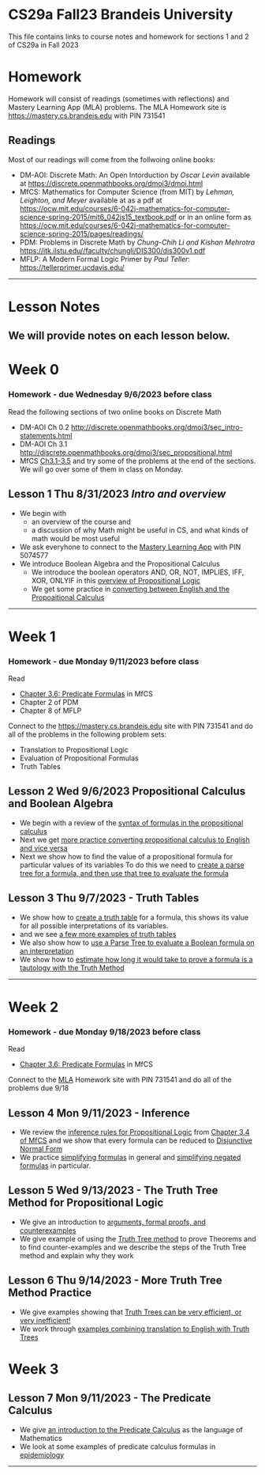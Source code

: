# CS29a Fall23 Brandeis University
This file contains links to course notes and homework for sections 1 and 2 of CS29a in Fall 2023

# Homework
Homework will consist of readings (sometimes with reflections) and Mastery Learning App (MLA) problems.
The MLA Homework site is https://mastery.cs.brandeis.edu  with PIN 731541

## Readings
Most of our readings will come from the follwoing online books:
* DM-AOI: Discrete Math: An Open Intorduction by _Oscar Levin_
  available at https://discrete.openmathbooks.org/dmoi3/dmoi.html
* MfCS: Mathematics for Computer Science (from MIT) by _Lehman, Leighton, and Meyer_
  available at as a pdf at https://ocw.mit.edu/courses/6-042j-mathematics-for-computer-science-spring-2015/mit6_042js15_textbook.pdf
  or in an online form as https://ocw.mit.edu/courses/6-042j-mathematics-for-computer-science-spring-2015/pages/readings/
* PDM: Problems in Discrete Math by _Chung-Chih Li and Kishan Mehrotra_
  https://itk.ilstu.edu//faculty/chungli/DIS300/dis300v1.pdf
* MFLP: A Modern Formal Logic Primer by _Paul Teller_:
  https://tellerprimer.ucdavis.edu/

---

# Lesson Notes
We will provide notes on each lesson below.
---
# Week 0

### Homework - due Wednesday 9/6/2023 before class
Read the following sections of two online books on Discrete Math
* DM-AOI Ch 0.2 http://discrete.openmathbooks.org/dmoi3/sec_intro-statements.html
* DM-AOI Ch 3.1 http://discrete.openmathbooks.org/dmoi3/sec_propositional.html
* MfCS [Ch3.1-3.5](https://ocw.mit.edu/courses/6-042j-mathematics-for-computer-science-spring-2015/resources/mit6_042js15_session4/)
and try some of the problems at the end of the sections. We will go over some of them in class on Monday.

## Lesson 1 Thu 8/31/2023  _Intro and overview_
* We begin with
  - an overview of the course and
  - a discussion of why Math might be useful in CS, and what kinds of math would be most useful
* We ask everyhone to connect to the [Mastery Learning App](https://mastery.cs.brandeis.edu) with PIN 5074577
* We introduce Boolean Algebra and the Propositional Calculus  
  - We introduce the boolean operators AND, OR, NOT, IMPLIES, IFF, XOR, ONLYIF in this
    [overview of Propositional Logic](https://github.com/tjhickey724/discrete_math/blob/main/notes/propositional_calculus/overview.md)
  - We get some practice in [converting between English and the Propoaitional Calculus](https://github.com/tjhickey724/discrete_math/blob/main/notes/propositional_calculus/PropCalTranslation.md)
---
# Week 1

### Homework - due Monday 9/11/2023 before class
Read 
* [Chapter 3.6: Predicate Formulas](https://ocw.mit.edu/courses/6-042j-mathematics-for-computer-science-spring-2015/resources/mit6_042js15_session5/) in MfCS
* Chapter 2 of PDM
* Chapter 8 of MFLP
  
Connect to the https://mastery.cs.brandeis.edu site with PIN 731541 and do all of the problems in the following problem sets:
* Translation to Propositional Logic
* Evaluation of Propositional Formulas
* Truth Tables

## Lesson 2 Wed 9/6/2023 __Propositional Calculus and Boolean Algebra__
* We begin with a review of the [syntax of formulas in the propositional calculus]( https://github.com/tjhickey724/discrete_math/blob/main/notes/propositional_calculus/overview.md)
* Next we get [more practice converting propositional calculus to English and vice versa](https://github.com/tjhickey724/discrete_math/blob/main/notes/propositional_calculus/PropCalTranslation.md)
* Next we show how to find the value of a propositional formula for particular values of its variables
  To do this we need to [create a parse tree for a formula, and then use that tree to evaluate the formula](https://github.com/tjhickey724/discrete_math/blob/main/notes/propositional_calculus/PropCalcParseTree.md)



## Lesson 3 Thu 9/7/2023 - Truth Tables
* We show how to [create a truth table](https://github.com/tjhickey724/discrete_math/blob/main/notes/propositional_calculus/TruthTables.md)
  for a formula, this shows its value for all possible interpretations of its variables.
* and we see [a few more examples of truth tables](https://github.com/tjhickey724/discrete_math/blob/main/notes/propositional_calculus/TruthTablePractice.md)
* We also show how to [use a Parse Tree to evaluate a Boolean formula on an interpretation](https://github.com/tjhickey724/discrete_math/blob/main/notes/propositional_calculus/PropCalcParseTree.md)
* We show how to [estimate how long it would take to prove a formula is a tautology with the Truth Method](https://github.com/tjhickey724/discrete_math/blob/main/notes/propositional_calculus/ComplexityOfSat.md)
---

# Week 2

### Homework - due Monday 9/18/2023 before class
Read 
* [Chapter 3.6: Predicate Formulas](https://ocw.mit.edu/courses/6-042j-mathematics-for-computer-science-spring-2015/resources/mit6_042js15_session5/) in MfCS

Connect to the [MLA](https://mastery.cs.brandeis.edu) Homework site with PIN 731541 and do all of the problems due 9/18

## Lesson 4 Mon 9/11/2023 - Inference
* We review the [inference rules for Propositional Logic](https://github.com/tjhickey724/discrete_math/blob/main/notes/propositional_calculus/InferenceRules.md) from
  [Chapter 3.4 of MfCS](https://ocw.mit.edu/courses/6-042j-mathematics-for-computer-science-spring-2015/resources/mit6_042js15_session4/)
and we show that every formula can be reduced to
  [Disjunctive Normal Form](https://en.wikipedia.org/wiki/Disjunctive_normal_form)
* We practice [simplifying formulas](https://github.com/tjhickey724/discrete_math/blob/main/notes/propositional_calculus/SimplifyingFormulas.md) in general and  [simplifying negated formulas](https://github.com/tjhickey724/discrete_math/blob/main/notes/propositional_calculus/SimplifyingNegations.md)  in particular.
  

## Lesson 5 Wed 9/13/2023 - The Truth Tree Method for Propositional Logic
* We give an introduction to [arguments, formal proofs, and counterexamples](https://github.com/tjhickey724/discrete_math/blob/main/notes/propositional_calculus/SymbolicProofs.md)
* We give example of using the [Truth Tree method](https://github.com/tjhickey724/discrete_math/blob/main/notes/propositional_calculus/TruthTreeMethod.md) to prove Theorems and to find counter-examples and we describe the steps of the Truth Tree method and explain why they work

## Lesson 6 Thu 9/14/2023 - More Truth Tree Method Practice
* We give examples showing that [Truth Trees can be very efficient, or very inefficient!](https://github.com/tjhickey724/discrete_math/blob/main/notes/propositional_calculus/TruthTreePerformance.md)
* We work through [examples combining translation to English with Truth Trees](https://github.com/tjhickey724/discrete_math/blob/main/notes/propositional_calculus/TranslateAndInfer.md)


# Week 3

## Lesson 7 Mon 9/11/2023 - The Predicate Calculus
* We give [an introduction to the Predicate Calculus](https://github.com/tjhickey724/discrete_math/blob/main/notes/predicate_calculus/overview.md) as the language of Mathematics
* We look at some examples of predicate calculus formulas in [epidemiology](https://github.com/tjhickey724/discrete_math/blob/main/notes/predicate_calculus/covid_examples.md)

---








